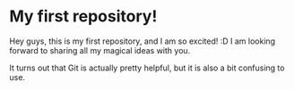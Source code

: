 # My first repository!
Hey guys, this is my first repository, and I am so excited! :D I am looking forward to sharing all my magical ideas with you.

It turns out that Git is actually pretty helpful, but it is also a bit confusing to use.
